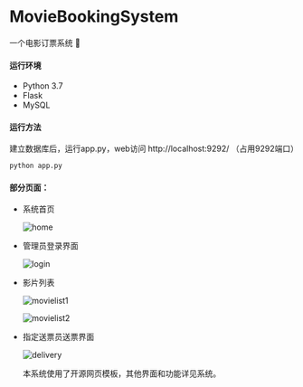 # MovieBookingSystem

一个电影订票系统 :movie_camera:

#### 运行环境

- Python 3.7
- Flask
- MySQL

#### 运行方法

建立数据库后，运行app.py，web访问 http://localhost:9292/ （占用9292端口）

```bash
python app.py
```

#### 部分页面：

+ 系统首页

  ![home](C:\Users\HP\gitrepository\MovieBookingSys\img\home.png)

+ 管理员登录界面

  ![login](C:\Users\HP\gitrepository\MovieBookingSys\img\login.png)

+ 影片列表

  ![movielist1](C:\Users\HP\gitrepository\MovieBookingSys\img\movielist1.png)

  

  ![movielist2](C:\Users\HP\gitrepository\MovieBookingSys\img\movielist2.png)

+ 指定送票员送票界面

  ![delivery](C:\Users\HP\gitrepository\MovieBookingSys\img\delivery.jpg)

  

  本系统使用了开源网页模板，其他界面和功能详见系统。